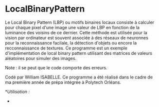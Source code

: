 # LocalBinaryPattern

Le Local Binary Pattern (LBP) ou motifs binaires locaux consiste à calculer pour chaque pixel d'une image une valeur de LBP en fonction de la luminance des voisins de ce dernier. Cette méthode est utilisée pour la vision par ordinateur est souvent associée à des réseaux de neuronnes pour la reconnaissance facilale, la détection d'objets ou encore la recconnaissance de textures.
Ce programme est un exemple d'implémentation de local binary pattern utilisant des matrices de valeurs aléatoires pour simuler des images.

Note : il se peut que le code comporte des erreurs.

Codé par William ISABELLE.
Ce programme a été réalisé dans le cadre de ma première année de prépa intégrée
à Polytech Orléans.


*_Utilisation :_





* 
